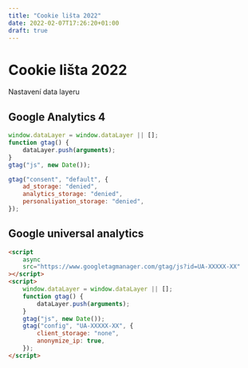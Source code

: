 ```yaml
---
title: "Cookie lišta 2022"
date: 2022-02-07T17:26:20+01:00
draft: true
---
```


# Cookie lišta 2022

Nastavení data layeru

## Google Analytics 4

```javascript
window.dataLayer = window.dataLayer || [];
function gtag() {
	dataLayer.push(arguments);
}
gtag("js", new Date());

gtag("consent", "default", {
	ad_storage: "denied",
	analytics_storage: "denied",
	personaliyation_storage: "denied",
});
```

## Google universal analytics

```html
<script
	async
	src="https://www.googletagmanager.com/gtag/js?id=UA-XXXXX-XX"
></script>
<script>
	window.dataLayer = window.dataLayer || [];
	function gtag() {
		dataLayer.push(arguments);
	}
	gtag("js", new Date());
	gtag("config", "UA-XXXXX-XX", {
		client_storage: "none",
		anonymize_ip: true,
	});
</script>
```
